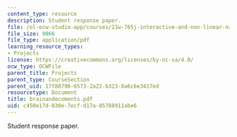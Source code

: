 ```yaml
---
content_type: resource
description: Student response paper.
file: /ol-ocw-studio-app/courses/21w-765j-interactive-and-non-linear-narrative-theory-and-practice-spring-2004/c450e17d830e7ecfd17a85788911abe6_brainandecoments.pdf
file_size: 9066
file_type: application/pdf
learning_resource_types:
- Projects
license: https://creativecommons.org/licenses/by-nc-sa/4.0/
ocw_type: OCWFile
parent_title: Projects
parent_type: CourseSection
parent_uid: 17f80790-6573-2a22-b323-8a6c6e3417ed
resourcetype: Document
title: brainandecoments.pdf
uid: c450e17d-830e-7ecf-d17a-85788911abe6
---
```

Student response paper.